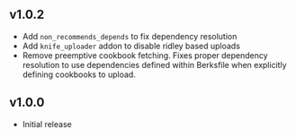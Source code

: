 ## v1.0.2
* Add `non_recommends_depends` to fix dependency resolution
* Add `knife_uploader` addon to disable ridley based uploads
* Remove preemptive cookbook fetching. Fixes proper dependency resolution to use dependencies defined within Berksfile when explicitly defining cookbooks to upload.

## v1.0.0
* Initial release
